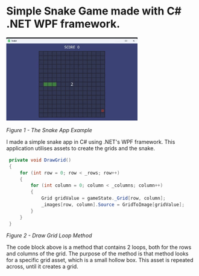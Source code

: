 # Simple Snake Game made with C# .NET WPF framework. 

![GIF Snake App working.](Images/gif1.gif)

*Figure 1 - The Snake App Example*

I made a simple snake app in C# using .NET's WPF framework. This application utilises assets to create the grids and the snake. 

```c#
 private void DrawGrid()
 {
     for (int row = 0; row < _rows; row++)
     {
         for (int column = 0; column < _columns; column++)
         {
             Grid gridValue = gameState._Grid[row, column];
             _images[row, column].Source = GridToImage[gridValue];
         }
     }
 }
```
*Figure 2 - Draw Grid Loop Method*

The code block above is a method that contains 2 loops, both for the rows and columns of the grid. The purpose of the method is that method looks for a specific grid asset, which is a small hollow box. This asset is repeated across, until it creates a grid. 
